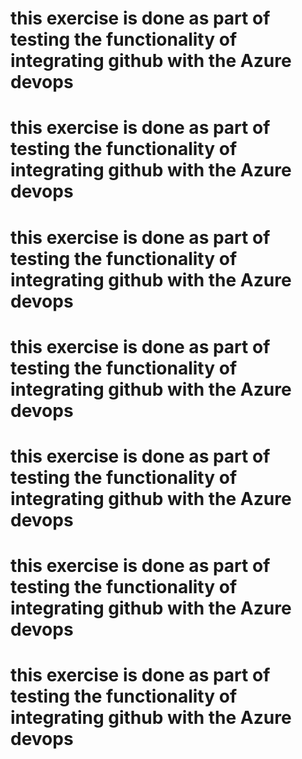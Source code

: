 # this exercise is done as part of testing the functionality of integrating github with the Azure devops
# this exercise is done as part of testing the functionality of integrating github with the Azure devops
# this exercise is done as part of testing the functionality of integrating github with the Azure devops
# this exercise is done as part of testing the functionality of integrating github with the Azure devops
# this exercise is done as part of testing the functionality of integrating github with the Azure devops
# this exercise is done as part of testing the functionality of integrating github with the Azure devops
# this exercise is done as part of testing the functionality of integrating github with the Azure devops